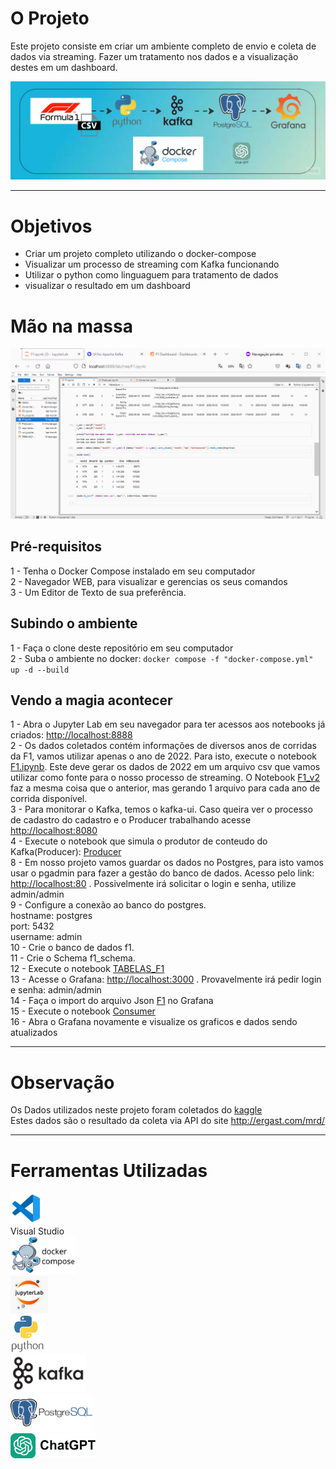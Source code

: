 # O Projeto

Este projeto consiste em criar um ambiente completo de envio e coleta de dados via streaming. Fazer um tratamento nos dados e a visualização destes em um dashboard.

![FORMULA 1](FLUXO_F1.jpg)

---

# Objetivos

- Criar um projeto completo utilizando o docker-compose
- Visualizar um processo de streaming com Kafka funcionando
- Utilizar o python como linguaguem para tratamento de dados
- visualizar o resultado em um dashboard

# Mão na massa

![FORMULA 1](f1.gif)

## Pré-requisitos

1 - Tenha o Docker Compose instalado em seu computador <br>
2 - Navegador WEB, para visualizar e gerencias os seus comandos <br>
3 - Um Editor de Texto de sua preferência. <br>

## Subindo o ambiente

1 - Faça o clone deste repositório em seu computador <br>
2 - Suba o ambiente no docker: ```docker compose -f "docker-compose.yml" up -d --build``` <br>

## Vendo a magia acontecer

1 - Abra o Jupyter Lab em seu navegador para ter acessos aos notebooks já criados: <http://localhost:8888> <br>
2 - Os dados coletados contém informações de diversos anos de corridas da F1, vamos utilizar apenas o ano de 2022. Para isto, execute o notebook [F1.ipynb](jupyter\F1.ipynb). Este deve gerar os dados de 2022 em um arquivo csv que vamos utilizar como fonte para o nosso processo de streaming. O Notebook [F1_v2](jupyter\F1_v2.ipynb) faz a mesma coisa que o anterior, mas gerando 1 arquivo para cada ano de corrida disponível. <br>
3 - Para monitorar o Kafka, temos o kafka-ui. Caso queira ver o processo de cadastro do cadastro e o Producer trabalhando acesse <http://localhost:8080> <br>
4 - Execute o notebook que simula o produtor de conteudo do Kafka(Producer): [Producer](jupyter\Producer.ipynb) <br>
8 - Em nosso projeto vamos guardar os dados no Postgres, para isto vamos usar o pgadmin para fazer a gestão do banco de dados. Acesso pelo link: <http://localhost:80> . Possivelmente irá solicitar o login e senha, utilize admin/admin <br>
9 - Configure a conexão ao banco do postgres. <br>
    hostname: postgres <br>
    port: 5432 <br>
    username: admin <br>
10 - Crie o banco de dados f1. <br>
11 - Crie o Schema f1_schema. <br>
12 - Execute o notebook [TABELAS_F1](jupyter\TABELAS_F1.ipynb) <br>
13 - Acesse o Grafana: <http://localhost:3000> . Provavelmente irá pedir login e senha: admin/admin <br>
14 - Faça o import do arquivo Json [F1](grafana\f1.json) no Grafana <br>
15 - Execute o notebook [Consumer](jupyter\Consumer.ipynb) <br>
16 - Abra o Grafana novamente e visualize os graficos e dados sendo atualizados <br>

---

# Observação

Os Dados utilizados neste projeto foram coletados do [kaggle](https://www.kaggle.com/datasets/rohanrao/formula-1-world-championship-1950-2020) <br>
Estes dados são o resultado da coleta via API do site <http://ergast.com/mrd/> <br>

---

# Ferramentas Utilizadas

<p valign='center'>
<img src="vscode_icon.png" alt="Visual Studio" height="50"/><br>
Visual Studio <br>
<img src="docker-compose.svg" alt="Docker Compose" height="60"/><br>
<img src="jupyter_lab.jpg" alt="JupyterLab" height="60"/><Br>
<img src="python.png" alt="Python" height="60"/><br>
<img src="kafka.png" alt="Kafka" height="60"/><br>
<img src="postgresql.webp" alt="Postgre" height="60"/><br>
<img src="chatgpt.webp" alt="Postgre" height="40"/>
</p>
